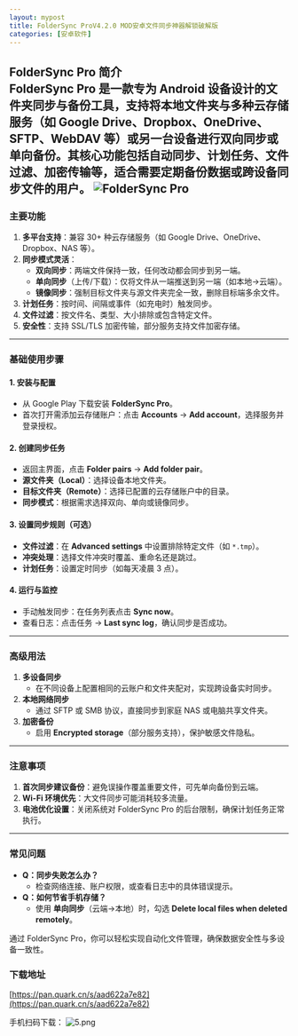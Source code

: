 ```yaml
---
layout: mypost
title: FolderSync ProV4.2.0 MOD安卓文件同步神器解锁破解版
categories: [安卓软件]
---
```


**FolderSync Pro 简介**  
FolderSync Pro 是一款专为 Android 设备设计的文件夹同步与备份工具，支持将本地文件夹与多种云存储服务（如 Google Drive、Dropbox、OneDrive、SFTP、WebDAV 等）或另一台设备进行双向同步或单向备份。其核心功能包括自动同步、计划任务、文件过滤、加密传输等，适合需要定期备份数据或跨设备同步文件的用户。
![FolderSync Pro](https://s2.loli.net/2025/03/08/k3sj8g7lOMUocmN.jpg)
---

### **主要功能**  
1. **多平台支持**：兼容 30+ 种云存储服务（如 Google Drive、OneDrive、Dropbox、NAS 等）。  
2. **同步模式灵活**：  
   - **双向同步**：两端文件保持一致，任何改动都会同步到另一端。  
   - **单向同步**（上传/下载）：仅将文件从一端推送到另一端（如本地→云端）。  
   - **镜像同步**：强制目标文件夹与源文件夹完全一致，删除目标端多余文件。  
3. **计划任务**：按时间、间隔或事件（如充电时）触发同步。  
4. **文件过滤**：按文件名、类型、大小排除或包含特定文件。  
5. **安全性**：支持 SSL/TLS 加密传输，部分服务支持文件加密存储。  

---

### **基础使用步骤**  
#### 1. **安装与配置**  
   - 从 Google Play 下载安装 **FolderSync Pro**。  
   - 首次打开需添加云存储账户：点击 **Accounts** → **Add account**，选择服务并登录授权。  

#### 2. **创建同步任务**  
   - 返回主界面，点击 **Folder pairs** → **Add folder pair**。  
   - **源文件夹（Local）**：选择设备本地文件夹。  
   - **目标文件夹（Remote）**：选择已配置的云存储账户中的目录。  
   - **同步模式**：根据需求选择双向、单向或镜像同步。  

#### 3. **设置同步规则（可选）**  
   - **文件过滤**：在 **Advanced settings** 中设置排除特定文件（如 `*.tmp`）。  
   - **冲突处理**：选择文件冲突时覆盖、重命名还是跳过。  
   - **计划任务**：设置定时同步（如每天凌晨 3 点）。  

#### 4. **运行与监控**  
   - 手动触发同步：在任务列表点击 **Sync now**。  
   - 查看日志：点击任务 → **Last sync log**，确认同步是否成功。  

---

### **高级用法**  
1. **多设备同步**  
   - 在不同设备上配置相同的云账户和文件夹配对，实现跨设备实时同步。  
2. **本地网络同步**  
   - 通过 SFTP 或 SMB 协议，直接同步到家庭 NAS 或电脑共享文件夹。  
3. **加密备份**  
   - 启用 **Encrypted storage**（部分服务支持），保护敏感文件隐私。  

---

### **注意事项**  
1. **首次同步建议备份**：避免误操作覆盖重要文件，可先单向备份到云端。  
2. **Wi-Fi 环境优先**：大文件同步可能消耗较多流量。  
3. **电池优化设置**：关闭系统对 FolderSync Pro 的后台限制，确保计划任务正常执行。  

---

### **常见问题**  
- **Q：同步失败怎么办？**  
  - 检查网络连接、账户权限，或查看日志中的具体错误提示。  
- **Q：如何节省手机存储？**  
  - 使用 **单向同步**（云端→本地）时，勾选 **Delete local files when deleted remotely**。  

通过 FolderSync Pro，你可以轻松实现自动化文件管理，确保数据安全性与多设备一致性。

### **下载地址** 
[https://pan.quark.cn/s/aad622a7e82](https://pan.quark.cn/s/aad622a7e82)

手机扫码下载：
![ _5_.png](https://s2.loli.net/2025/03/08/UXojP4AB8DZ2bxz.png)
